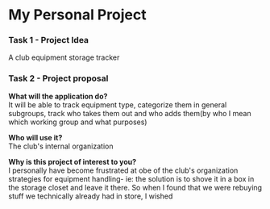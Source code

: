 # My Personal Project

### **Task 1** - Project Idea
A club equipment storage tracker

### **Task 2** - Project proposal
**What will the application do?** <br>
It will be able to track equipment type, categorize them in general subgroups, track who takes them
out and who adds them(by who I mean which working group and what purposes)

**Who will use it?** <br>
The club's internal organization
 
**Why is this project of interest to you?** <br>
I personally have become frustrated at obe of the club's organization strategies for equipment handling- 
ie: the solution is to shove it in a box in the storage closet and leave it there.
So when I found that we were rebuying stuff we technically already had in store, 
I wished 


